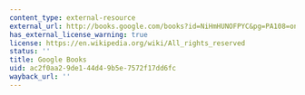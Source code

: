 ```yaml
---
content_type: external-resource
external_url: http://books.google.com/books?id=NiHmHUNOFPYC&pg=PA108=onepage
has_external_license_warning: true
license: https://en.wikipedia.org/wiki/All_rights_reserved
status: ''
title: Google Books
uid: ac2f0aa2-9de1-44d4-9b5e-7572f17dd6fc
wayback_url: ''
---
```

